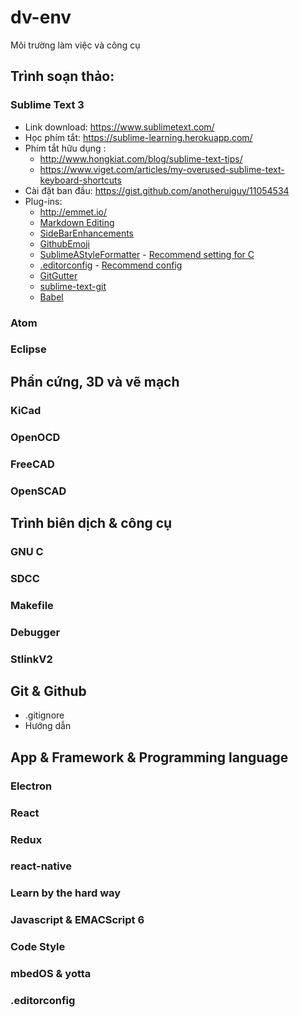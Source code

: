 # dv-env

Môi trường làm việc và công cụ

## Trình soạn thảo:
### Sublime Text 3
- Link download: https://www.sublimetext.com/
- Học phím tắt: https://sublime-learning.herokuapp.com/
- Phím tắt hữu dụng : 
    + http://www.hongkiat.com/blog/sublime-text-tips/
    + https://www.viget.com/articles/my-overused-sublime-text-keyboard-shortcuts
- Cài đặt ban đầu: https://gist.github.com/anotheruiguy/11054534
- Plug-ins:
    + http://emmet.io/
    + [Markdown Editing](https://github.com/SublimeText-Markdown/MarkdownEditing)
    + [SideBarEnhancements](https://github.com/titoBouzout/SideBarEnhancements)
    + [GithubEmoji](https://packagecontrol.io/packages/GithubEmoji)
    + [SublimeAStyleFormatter](https://github.com/timonwong/) - [Recommend setting for C](./SublimeAStyleFormatter.sublime-settings)
    + [.editorconfig](https://github.com/sindresorhus/editorconfig-sublime) - [Recommend config](./.editorconfig)
    + [GitGutter](https://github.com/jisaacks/GitGutter)
    + [sublime-text-git](https://github.com/kemayo/sublime-text-git)
    + [Babel](https://packagecontrol.io/packages/Babel)


### Atom

### Eclipse

## Phần cứng, 3D và vẽ mạch

### KiCad

### OpenOCD

### FreeCAD

### OpenSCAD


## Trình biên dịch & công cụ

### GNU C

### SDCC

### Makefile

### Debugger

### StlinkV2

## Git & Github

- .gitignore
- Hướng dẫn

## App & Framework & Programming language

### Electron

### React

### Redux

### react-native

### Learn by the hard way

### Javascript & EMACScript 6

### Code Style

### mbedOS & yotta 

### .editorconfig



